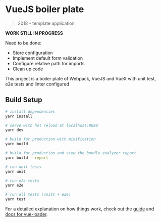 # VueJS boiler plate

> 2018 - template application

**WORK STILL IN PROGRESS**

Need to be done:

- Store configuration
- Implement default form validation
- Configure relative path for imports
- Clean up code

This project is a boiler plate of Webpack, VueJS and VueX
with unit test, e2e tests and linter configured

## Build Setup

``` bash
# install dependencies
yarn install

# serve with hot reload at localhost:8080
yarn dev

# build for production with minification
yarn build

# build for production and view the bundle analyzer report
yarn build --report

# run unit tests
yarn unit

# run e2e tests
yarn e2e

# run all tests (units + e2e)
yarn test
```

For a detailed explanation on how things work, check out the [guide](http://vuejs-templates.github.io/webpack/) and [docs for vue-loader](http://vuejs.github.io/vue-loader).
